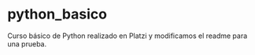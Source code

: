 # python_basico
Curso básico de Python realizado en Platzi y modificamos el readme para una prueba.
